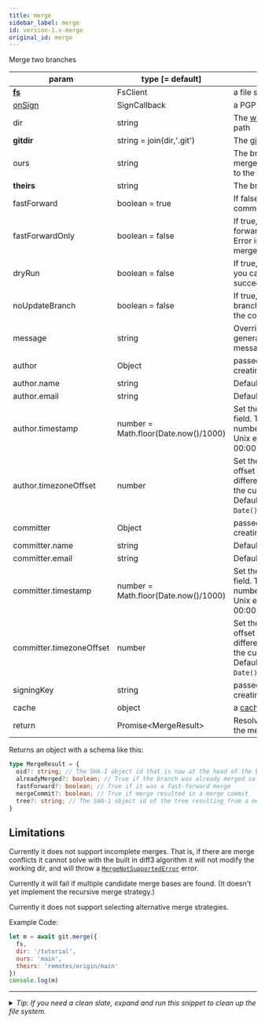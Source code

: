 ```yaml
---
title: merge
sidebar_label: merge
id: version-1.x-merge
original_id: merge
---
```


Merge two branches

| param                    | type [= default]                     | description                                                                                                                                                   |
| ------------------------ | ------------------------------------ | ------------------------------------------------------------------------------------------------------------------------------------------------------------- |
| [**fs**](./fs)           | FsClient                             | a file system client                                                                                                                                          |
| [onSign](./onSign)       | SignCallback                         | a PGP signing implementation                                                                                                                                  |
| dir                      | string                               | The [working tree](dir-vs-gitdir.md) directory path                                                                                                           |
| **gitdir**               | string = join(dir,'.git')            | The [git directory](dir-vs-gitdir.md) path                                                                                                                    |
| ours                     | string                               | The branch receiving the merge. If undefined, defaults to the current branch.                                                                                 |
| **theirs**               | string                               | The branch to be merged                                                                                                                                       |
| fastForward              | boolean = true                       | If false, create a merge commit in all cases.                                                                                                                 |
| fastForwardOnly          | boolean = false                      | If true, then non-fast-forward merges will throw an Error instead of performing a merge.                                                                      |
| dryRun                   | boolean = false                      | If true, simulates a merge so you can test whether it would succeed.                                                                                          |
| noUpdateBranch           | boolean = false                      | If true, does not update the branch pointer after creating the commit.                                                                                        |
| message                  | string                               | Overrides the default auto-generated merge commit message                                                                                                     |
| author                   | Object                               | passed to [commit](commit.md) when creating a merge commit                                                                                                    |
| author.name              | string                               | Default is `user.name` config.                                                                                                                                |
| author.email             | string                               | Default is `user.email` config.                                                                                                                               |
| author.timestamp         | number = Math.floor(Date.now()/1000) | Set the author timestamp field. This is the integer number of seconds since the Unix epoch (1970-01-01 00:00:00).                                             |
| author.timezoneOffset    | number                               | Set the author timezone offset field. This is the difference, in minutes, from the current timezone to UTC. Default is `(new Date()).getTimezoneOffset()`.    |
| committer                | Object                               | passed to [commit](commit.md) when creating a merge commit                                                                                                    |
| committer.name           | string                               | Default is `user.name` config.                                                                                                                                |
| committer.email          | string                               | Default is `user.email` config.                                                                                                                               |
| committer.timestamp      | number = Math.floor(Date.now()/1000) | Set the committer timestamp field. This is the integer number of seconds since the Unix epoch (1970-01-01 00:00:00).                                          |
| committer.timezoneOffset | number                               | Set the committer timezone offset field. This is the difference, in minutes, from the current timezone to UTC. Default is `(new Date()).getTimezoneOffset()`. |
| signingKey               | string                               | passed to [commit](commit.md) when creating a merge commit                                                                                                    |
| cache                    | object                               | a [cache](cache.md) object                                                                                                                                    |
| return                   | Promise\<MergeResult\>               | Resolves to a description of the merge operation                                                                                                              |

Returns an object with a schema like this:

```ts
type MergeResult = {
  oid?: string; // The SHA-1 object id that is now at the head of the branch. Absent only if `dryRun` was specified and `mergeCommit` is true.
  alreadyMerged?: boolean; // True if the branch was already merged so no changes were made
  fastForward?: boolean; // True if it was a fast-forward merge
  mergeCommit?: boolean; // True if merge resulted in a merge commit
  tree?: string; // The SHA-1 object id of the tree resulting from a merge commit
}
```

## Limitations

Currently it does not support incomplete merges. That is, if there are merge conflicts it cannot solve
with the built in diff3 algorithm it will not modify the working dir, and will throw a [`MergeNotSupportedError`](./errors.md#mergenotsupportedError) error.

Currently it will fail if multiple candidate merge bases are found. (It doesn't yet implement the recursive merge strategy.)

Currently it does not support selecting alternative merge strategies.

Example Code:

```js live
let m = await git.merge({
  fs,
  dir: '/tutorial',
  ours: 'main',
  theirs: 'remotes/origin/main'
})
console.log(m)
```


---

<details>
<summary><i>Tip: If you need a clean slate, expand and run this snippet to clean up the file system.</i></summary>

```js live
window.fs = new LightningFS('fs', { wipe: true })
window.pfs = window.fs.promises
console.log('done')
```
</details>

<script>
(function rewriteEditLink() {
  const el = document.querySelector('a.edit-page-link.button');
  if (el) {
    el.href = 'https://github.com/isomorphic-git/isomorphic-git/edit/main/src/api/merge.js';
  }
})();
</script>
